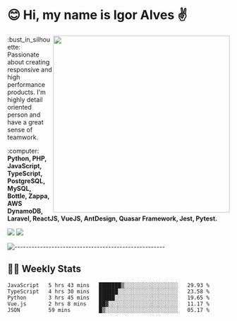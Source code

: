 # :blush: Hi, my name is Igor Alves :v:

<img src="https://github-readme-stats.vercel.app/api?username=iguit0&show_icons=true&count_private=true&theme=onedark" min-width="400px" max-width="400px" width="400px" align="right" />

<p align="left"> 
  :bust_in_silhouette: Passionate about creating responsive and high performance products.
  I'm highly detail oriented person and have a great sense of teamwork.
</p>

<p align="left">
  :computer: <strong>Python, PHP, JavaScript, TypeScript, PostgreSQL, MySQL, Bottle, Zappa, AWS DynamoDB, Laravel, ReactJS, VueJS, AntDesign, Quasar Framework, Jest, Pytest.</strong>
</p>

<p align="left">
  <a href="https://www.linkedin.com/in/igor-lucio-alves" target="_blank" rel="noopener noreferrer" alt="LinkedIn">
  <img src="https://img.shields.io/badge/LinkedIn-0077B5?style=for-the-badge&logo=linkedin&logoColor=white" /></a>

  <a href="https://t.me/iguit0" target="_blank" rel="noopener noreferrer" alt="Telegram">
  <img src="https://img.shields.io/badge/Telegram-2CA5E0?style=for-the-badge&logo=telegram&logoColor=white" /></a>
</p>

![-----------------------------------------------------](https://raw.githubusercontent.com/andreasbm/readme/master/assets/lines/aqua.png)

## :man_technologist: Weekly Stats
<!--START_SECTION:waka-->
```text
JavaScript   5 hrs 43 mins   ███████▒░░░░░░░░░░░░░░░░░   29.93 % 
TypeScript   4 hrs 30 mins   ██████░░░░░░░░░░░░░░░░░░░   23.58 % 
Python       3 hrs 45 mins   █████░░░░░░░░░░░░░░░░░░░░   19.65 % 
Vue.js       2 hrs 8 mins    ██▓░░░░░░░░░░░░░░░░░░░░░░   11.17 % 
JSON         59 mins         █▒░░░░░░░░░░░░░░░░░░░░░░░   05.17 % 
```
<!--END_SECTION:waka-->
